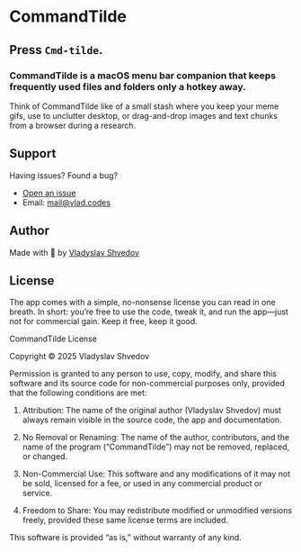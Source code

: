 # CommandTilde

## Press `Cmd-tilde`.

### CommandTilde is a macOS menu bar companion that keeps frequently used files and folders only a hotkey away.

Think of CommandTilde like of a small stash where you keep your meme gifs, use to unclutter desktop, or drag-and-drop images and text chunks from a browser during a research.

## Support

Having issues? Found a bug?
- [Open an issue](https://github.com/vshvedov/CommandTilde/issues)
- Email: mail@vlad.codes

## Author

Made with 🍵 by [Vladyslav Shvedov](https://vlad.codes)

## License

The app comes with a simple, no-nonsense license you can read in one breath. In short: you’re free to use the code, tweak it, and run the app—just not for commercial gain. Keep it free, keep it good.

CommandTilde License

Copyright © 2025 Vladyslav Shvedov

Permission is granted to any person to use, copy, modify, and share this software and its source code for non-commercial purposes only, provided that the following conditions are met:

1. Attribution: The name of the original author (Vladyslav Shvedov) must always remain visible in the source code, the app and documentation.

2. No Removal or Renaming: The name of the author, contributors, and the name of the program (“CommandTilde”) may not be removed, replaced, or changed.

3. Non-Commercial Use: This software and any modifications of it may not be sold, licensed for a fee, or used in any commercial product or service.

4. Freedom to Share: You may redistribute modified or unmodified versions freely, provided these same license terms are included.

This software is provided “as is,” without warranty of any kind.